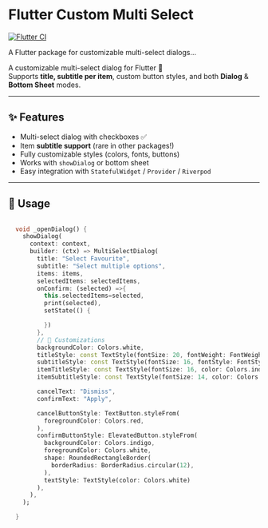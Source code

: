# Flutter Custom Multi Select

[![Flutter CI](https://github.com/vrush1588/Flutter-Cusom-Multi-Select/actions/workflows/flutter.yml/badge.svg)](https://github.com/vrush1588/Flutter-Cusom-Multi-Select/actions/workflows/flutter.yml)

A Flutter package for customizable multi-select dialogs...


A customizable multi-select dialog for Flutter 🚀  
Supports **title, subtitle per item**, custom button styles, and both **Dialog** & **Bottom Sheet** modes.

---

## ✨ Features
- Multi-select dialog with checkboxes ✅
- Item **subtitle support** (rare in other packages!)
- Fully customizable styles (colors, fonts, buttons)
- Works with `showDialog` or bottom sheet
- Easy integration with `StatefulWidget` / `Provider` / `Riverpod`

---

## 🚀 Usage
```dart

  void _openDialog() {
    showDialog(
      context: context,
      builder: (ctx) => MultiSelectDialog(
        title: "Select Favourite",
        subtitle: "Select multiple options",
        items: items,
        selectedItems: selectedItems,
        onConfirm: (selected) =>{
          this.selectedItems=selected,
          print(selected),
          setState(() {

          })
        },
        // 🎨 Customizations
        backgroundColor: Colors.white,
        titleStyle: const TextStyle(fontSize: 20, fontWeight: FontWeight.bold, color: Colors.black),
        subtitleStyle: const TextStyle(fontSize: 16, fontStyle: FontStyle.italic, color: Colors.grey),
        itemTitleStyle: const TextStyle(fontSize: 16, color: Colors.indigo),
        itemSubtitleStyle: const TextStyle(fontSize: 14, color: Colors.black54),

        cancelText: "Dismiss",
        confirmText: "Apply",

        cancelButtonStyle: TextButton.styleFrom(
          foregroundColor: Colors.red,
        ),
        confirmButtonStyle: ElevatedButton.styleFrom(
          backgroundColor: Colors.indigo,
          foregroundColor: Colors.white,
          shape: RoundedRectangleBorder(
            borderRadius: BorderRadius.circular(12),
          ),
          textStyle: TextStyle(color: Colors.white)
        ),
      ),
    );

  }
